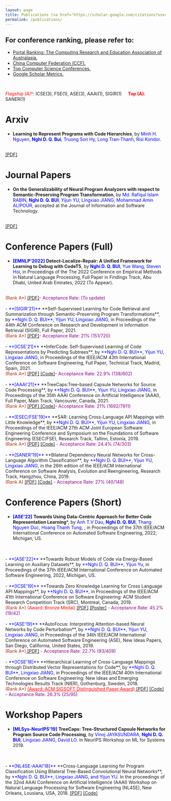 ```yaml
---
layout: page
title: Publications (<a href="https://scholar.google.com/citations?user=QwybxYsAAAAJ&hl=en" target="_blank"> Google Scholar </a>, <a href="https://dblp.uni-trier.de/pid/207/7870.html" target="_blank"> DBLP </a>, <a href="https://www.researchgate.net/profile/Nghi-Bui-2" target="_blank"> Research Gate </a>) 
permalink: /publications/
---
```

## For conference ranking, please refer to: 
- <a href="http://portal.core.edu.au/conf-ranks/" target="_blank"> Portal Ranking: The Computing Research and Education Association of Australasia. </a>
- <a href="https://www.ccf.org.cn/Academic_Evaluation/TCSE_SS_PDL/" target="_blank"> China Computer Federation (CCF). </a>
- <a href="https://research.com/conference-rankings/computer-science/2021" target="_blank"> Top Computer Science Conferences. </a>
- <a href="https://scholar.google.com/citations?view_op=top_venues&hl=en&vq=eng" target="_blank"> Google Scholar Metrics. </a>
<br>

<span style="color:red">**Flagship (A*)**</span>: ICSE(3), FSE(1), ASE(3), AAAI(1), SIGIR(1)   &nbsp; &nbsp;    <span style="color:red">**Top (A)**</span>: SANER(1)

# Arxiv
- **Learning to Represent Programs with Code Hierarchies**, by <span style="color:blue">Minh H. Nguyen, **Nghi D. Q. Bui**, Truong Son Hy, Long Tran-Thanh, Risi Kondor</span>.
<br>
<a href="https://arxiv.org/pdf/2205.15479.pdf" target="_blank"> [PDF]</a>
<br> 


# Journal Papers
- **On the Generalizability of Neural Program Analyzers with respect to Semantic-Preserving Program Transformation**, by <span style="color:blue">Md. Rafiqul Islam RABIN, **Nghi D. Q. BUI**, Yijun YU, Lingxiao JIANG, Mohammad Amin ALIPOUR</span>, accepted at the Journal of Information and Software Technology.
<br>
<a href="https://arxiv.org/pdf/2008.01566.pdf" target="_blank"> [PDF]</a>

# Conference Papers (Full)
- <span style="color:blue">**[EMNLP'2022]**</span> **Detect-Localize-Repair: A Unified Framework for Learning to Debug with CodeT5**, by <span style="color:blue">**Nghi D. Q. BUI**, Yue Wang, Steven Hoi</span>, in Proceedings of the The 2022 Conference on Empirical Methods in Natural Language Processing, Full Paper in Findings Track, Abu Dhabi, United Arab Emirates, 2022 (To Appear).
<br>
<span style="color:#AB2F15">(Rank A*)</span> <a href="" target="_blank"> [PDF]</a><span style="color:#8B008B">- Acceptance Rate: (To update) </span>
<br>
<br>
- <span style="color:blue">**[SIGIR'21]**</span> **Self-Supervised Learning for Code Retrieval and Summarization through Semantic-Preserving Program Transformations**, by <span style="color:blue">**Nghi D. Q. BUI**, Yijun YU, Lingxiao JIANG</span>, in Proceedings of the 44th ACM Conference on Research and Development in Information Retrieval (SIGIR), Full Paper, 2021.
<br>
<span style="color:#AB2F15">(Rank A*)</span> <a href="https://arxiv.org/abs/2009.02731" target="_blank"> [PDF]</a><span style="color:#8B008B">- Acceptance Rate: 21% (151/720)</span>
<br>
<br>
- <span style="color:blue">**[ICSE'21]**</span> **InferCode: Self-Supervised Learning of Code Representations by Predicting Subtrees**, by <span style="color:blue">**Nghi D. Q. BUI**, Yijun YU, Lingxiao JIANG</span>, in Proceedings of the IEEE/ACM 43th International Conference on Software Engineering, Full Paper, Technical Track, Madrid, Spain, 2021.
<br>
<span style="color:#AB2F15">(Rank A*)</span> <a href="/files/ICSE_2021.pdf" target="_blank"> [PDF]</a> <a href="https://github.com/bdqnghi/infercode" target="_blank"> [Code]</a><span style="color:#8B008B">- Acceptance Rate: 22.9% (138/602)</span>
<br>
<br>
- <span style="color:blue">**[AAAI'21]**</span> **TreeCaps:Tree-based Capsule Networks for Source Code Processing**, by <span style="color:blue">**Nghi D. Q. BUI**, Yijun YU, Lingxiao JIANG</span>, in Proceedings of the 35th AAAI Conference on Artificial Intelligence (AAAI), Full Paper, Main Track, Vancouver, Canada, 2021. 
<br>
<span style="color:#AB2F15">(Rank A*)</span> <a href="/files/AAAI_2021.pdf" target="_blank"> [PDF]</a><a href="https://github.com/bdqnghi/treecaps" target="_blank"> [Code]</a><span style="color:#8B008B">- Acceptance Rate: 21% (1692/7911)</span>
<br>
<br>
- <span style="color:blue">**[ESEC/FSE'19]**</span> **SAR: Learning Cross-Language API Mappings with Little Knowledge**, by <span style="color:blue">**Nghi D. Q. BUI**, Yijun YU, Lingxiao JIANG</span>, in Proceedings of the IEEE/ACM 27th ACM Joint European Software Engineering Conference and Symposium on the Foundations of Software Engineering (ESEC/FSE), Research Track, Tallinn, Estonia, 2019.
<br>
<span style="color:#AB2F15">(Rank A*)</span> <a href="/files/FSE_2019.pdf" target="_blank"> [PDF]</a> <a href="https://github.com/bdqnghi/SAR_API_mapping" target="_blank"> [Code]</a> <span style="color:#8B008B"> - Acceptance Rate: 24.4% (74/303) </span>
<br>
<br>
- <span style="color:blue">**[SANER'19]**</span> **Bilateral Dependency Neural Networks for Cross-Language Algorithm Classification**, by <span style="color:blue">**Nghi D. Q. BUI**, Yijun YU, Lingxiao JIANG</span>, in the 26th edition of the IEEE/ACM International Conference on Software Analysis, Evolution and Reengineering, Research Track, Hangzhou, China, 2019.
<br>
<span style="color:#AB2F15">(Rank A)</span> <a href="/files/SANER_2019_bilateral_dependency.pdf" target="_blank"> [PDF]</a> <a href="https://github.com/bdqnghi/bi-tbcnn" target="_blank"> [Code]</a> <span style="color:#8B008B"> - Acceptance Rate: 27% (40/148) </span>


# Conference Papers (Short)
- <span style="color:blue">**[ASE'22]**</span> **Towards Using Data-Centric Approach for Better Code Representation Learning***, by <span style="color:blue">Anh T.V Dau, **Nghi D. Q. BUI**, Thang Nguyen Duc, Hoang Thanh Tung, </span>, in Proceedings of the 37th IEEE/ACM International Conference on Automated Software Engineering, 2022, Michigan, US.
<br>
<br> 
- <span style="color:blue">**[ASE'22]**</span> **Towards Robust Models of Code via Energy-Based Learning on Auxiliary Datasets**, by <span style="color:blue">**Nghi D. Q. BUI**, Yijun Yu</span>, in Proceedings of the 37th IEEE/ACM International Conference on Automated Software Engineering, 2022, Michigan, US.
<br>
<br>
- <span style="color:blue">**[ICSE'19]**</span> **Towards Zero Knowledge Learning for Cross Language API Mappings**, by <span style="color:blue">**Nghi D. Q. BUI**</span>, in Proceedings of the IEEE/ACM 41th International Conference on Software Engineering: ACM Student Research Competition Track (SRC), Montreal, Canada, 2019.
<br>
<span style="color:#AB2F15">(Rank A*)</span>  <span style="color:red">(Award: Bronze Medal)</span> <a href="/files/ICSE_2019_SRC.pdf" target="_blank">[PDF]</a> <a href="/files/ICSE_2019_poster.pdf" target="_blank">[Poster]</a> <span style="color:#8B008B"> - Acceptance Rate: 45.2% (19/42)</span>
<br>
<br>
- <span style="color:blue">**[ASE'19]**</span> **AutoFocus: Interpreting Attention-based Neural Networks by Code Perturbation**, by <span style="color:blue">**Nghi D. Q. BUI**, Yijun YU, Lingxiao JIANG</span>, in Proceedings of the 34th IEEE/ACM International Conference on Automated Software Engineering (ASE), New Ideas Papers, San Diego, California, United States, 2019.
<br>
<span style="color:#AB2F15">(Rank A*)</span><a href="/files/ASE_2019_NIER.pdf" target="_blank"> [PDF]</a> <span style="color:#8B008B"> - Acceptance Rate: 22.7% (93/409)</span>
<br>
<br>
- <span style="color:blue">**[ICSE'18]**</span> **Hierarchical Learning of Cross-Language Mappings through Distributed Vector Representations for Code**, by <span style="color:blue">**Nghi D. Q. BUI**, Lingxiao JIANG</span>, in Proceedings of the IEEE/ACM 40th International Conference on Software Engineering: New Ideas and Emerging Technologies Results Track (NIER), Gothenburg, Sweden, 2018.
<br>
<span style="color:#AB2F15">(Rank A*)</span> <a href="https://www.icse2018.org/info/awards" style="color:red" target="_blank"> (Award: ACM SIGSOFT Distinguished Paper Award) </a> <a href="/files/ICSE_2018_NIER.pdf" target="_blank"> [PDF]</a> <a href="https://github.com/bdqnghi/hierarchical-programming-language-mapping" target="_blank"> [Code]</a> <span style="color:#8B008B"> - Acceptance Rate: 26.3% (25/95)</span>

# Workshop Papers
- <span style="color:blue">**[MLSys-NeurIPS'19]**</span> **TreeCaps: Tree-Structured Capsule Networks for Program Source Code Processing**, by <span style="color:blue">Vinoj JAYASUNDARA, **Nghi D. Q. BUI**, Lingxiao JIANG, David LO</span>. In NeurIPS Workshop on ML for Systems 2019.
<br>
<br>
- <span style="color:blue">**[NL4SE-AAAI'18]**</span> **Cross-Language Learning for Program Classification Using Bilateral Tree-Based Convolutional Neural Networks**, by <span style="color:blue">**Nghi D. Q. BUI**, Lingxiao JIANG, and Yijun YU</span>. In the proceedings of the 32nd AAAI Conference on Artificial Intelligence (AAAI) Workshop on Natural Language Processing for Software Engineering (NL4SE), New Orleans, Lousiana, USA, 2018.  <a href="/files/AAAI_18_cross_language_learning.pdf" target="_blank"> [PDF]</a> <a href="https://github.com/bdqnghi/bi-tbcnn" target="_blank"> [Code]</a>

